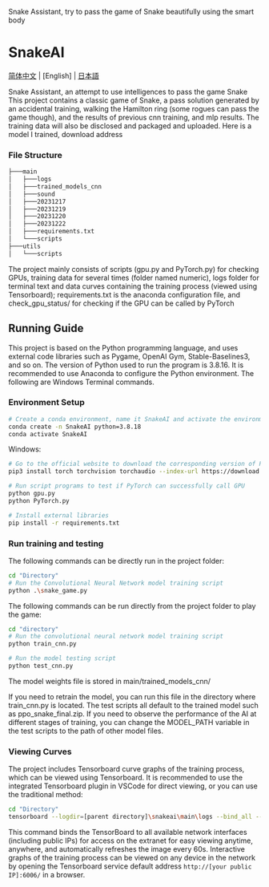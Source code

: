 Snake Assistant, try to pass the game of Snake beautifully using the smart body


# SnakeAI

[简体中文](README-CN.md) | [English] | [日本語](README_JA.md)

Snake Assistant, an attempt to use intelligences to pass the game Snake
This project contains a classic game of Snake, a pass solution generated by an accidental training, walking the Hamilton ring (some rogues can pass the game though), and the results of previous cnn training, and mlp results. The training data will also be disclosed and packaged and uploaded.
Here is a model I trained, download address

### File Structure

```bash
├───main
│   ├───logs
│   ├───trained_models_cnn
│   ├───sound
│   ├───20231217
│   ├───20231219
│   ├───20231220
│   ├───20231222
│   ├───requirements.txt
│   └───scripts
├───utils
│   └───scripts
```

The project mainly consists of scripts (gpu.py and PyTorch.py) for checking GPUs, training data for several times (folder named numeric), logs folder for terminal text and data curves containing the training process (viewed using Tensorboard); requirements.txt is the anaconda configuration file, and
check_gpu_status/ for checking if the GPU can be called by PyTorch

## Running Guide

This project is based on the Python programming language, and uses external code libraries such as Pygame, OpenAI Gym, Stable-Baselines3, and so on. The version of Python used to run the program is 3.8.16. It is recommended to use Anaconda to configure the Python environment. The following are Windows Terminal commands.


### Environment Setup

```bash
# Create a conda environment, name it SnakeAI and activate the environment
conda create -n SnakeAI python=3.8.18
conda activate SnakeAI
```


Windows:

```bash 
# Go to the official website to download the corresponding version of PyTorch. Manual installation of the full version of PyTorch is required for GPU training
pip3 install torch torchvision torchaudio --index-url https://download.pytorch.org/whl/cu121

# Run script programs to test if PyTorch can successfully call GPU
python gpu.py
python PyTorch.py

# Install external libraries
pip install -r requirements.txt
```


### Run training and testing

The following commands can be directly run in the project folder:

```bash
cd "Directory"
# Run the Convolutional Neural Network model training script
python .\snake_game.py
```

The following commands can be run directly from the project folder to play the game:

```bash
cd "directory"
# Run the convolutional neural network model training script
python train_cnn.py

# Run the model testing script
python test_cnn.py
```

The model weights file is stored in main/trained_models_cnn/

If you need to retrain the model, you can run this file in the directory where train_cnn.py is located. The test scripts all default to the trained model such as ppo_snake_final.zip. If you need to observe the performance of the AI at different stages of training, you can change the MODEL_PATH variable in the test scripts to the path of other model files.


### Viewing Curves

The project includes Tensorboard curve graphs of the training process, which can be viewed using Tensorboard. It is recommended to use the integrated Tensorboard plugin in VSCode for direct viewing, or you can use the traditional method:

```bash
cd "Directory"
tensorboard --logdir=[parent directory]\snakeai\main\logs --bind_all --reload_interval 60
```

This command binds the TensorBoard to all available network interfaces (including public IPs) for access on the extranet for easy viewing anytime, anywhere, and automatically refreshes the image every 60s. Interactive graphs of the training process can be viewed on any device in the network by opening the Tensorboard service default address `http://[your public IP]:6006/` in a browser.
